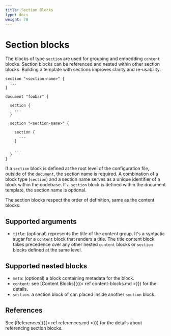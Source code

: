 ```yaml
---
title: Section Blocks
type: docs
weight: 70
---
```


# Section blocks

The blocks of type `section` are used for grouping and embedding `content` blocks. Section blocks can be referenced and nested within other section blocks.
Building a template with sections improves clarity and re-usability.

```hcl
section "<section-name>" {
  ...
}

document "foobar" {

  section {
    ...
  }

  section "<section-name>" {

    section {
      ...
    }

    ...
  }
}
```

If a `section` block is defined at the root level of the configuration file, outside of the `document`, the section name is required. A combination of a block type (`section`) and a section name serves as a unique identifier of a block within the codebase.
If a `section` block is defined within the document template, the section name is optional.

The section blocks respect the order of definition, same as the content blocks.

## Supported arguments

- `title`: (optional) represents the title of the content group. It's a syntactic sugar for a `content` block that renders a title. The title content block takes precedence over any other nested `content` blocks or `section` blocks defined at the same level.

## Supported nested blocks

- `meta`: (optional) a block containing metadata for the block.
- `content`: see [Content Blocks]({{< ref content-blocks.md >}}) for the details.
- `section`: a section block of can placed inside another `section` block.

## References

See [References]({{< ref references.md >}}) for the details about referencing section blocks.
